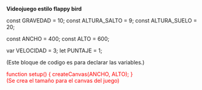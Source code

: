 **Videojuego estilo flappy bird**


const GRAVEDAD = 10;
const ALTURA_SALTO = 9;
const ALTURA_SUELO = 20; 

const ANCHO = 400;
const ALTO = 600;

var VELOCIDAD = 3;
let PUNTAJE = 1;

(Este bloque de codigo es para declarar las variables.)
                              

<font color="red"> function setup() {
  createCanvas(ANCHO, ALTO);
}     
(Se crea el tamaño para el canvas del juego)
</font>







